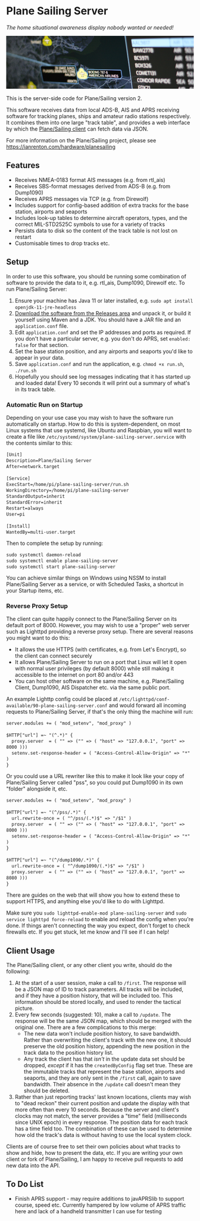 # Plane Sailing Server

*The home situational awareness display nobody wanted or needed!*

![Plane Sailing Banner](./banner.png)

This is the server-side code for Plane/Sailing version 2.

This software receives data from local ADS-B, AIS and APRS receiving software for tracking planes, ships and amateur radio stations respectively. It combines them into one large "track table", and provides a web interface by which the [Plane/Sailing client](https://github.com/ianrenton/planesailing) can fetch data via JSON.

For more information on the Plane/Sailing project, please see https://ianrenton.com/hardware/planesailing

## Features

* Receives NMEA-0183 format AIS messages (e.g. from rtl_ais)
* Receives SBS-format messages derived from ADS-B (e.g. from Dump1090)
* Receives APRS messages via TCP (e.g. from Direwolf)
* Includes support for config-based addition of extra tracks for the base station, airports and seaports
* Includes look-up tables to determine aircraft operators, types, and the correct MIL-STD2525C symbols to use for a variety of tracks
* Persists data to disk so the content of the track table is not lost on restart
* Customisable times to drop tracks etc.

## Setup

In order to use this software, you should be running some combination of software to provide the data to it, e.g. rtl_ais, Dump1090, Direwolf etc. To run Plane/Sailing Server:

1. Ensure your machine has Java 11 or later installed, e.g. `sudo apt install openjdk-11-jre-headless`
2. [Download the software from the Releases area](https://github.com/ianrenton/planesailing-server/releases/) and unpack it, or build it yourself using Maven and a JDK. You should have a JAR file and an `application.conf` file.
3. Edit `application.conf` and set the IP addresses and ports as required. If you don't have a particular server, e.g. you don't do APRS, set `enabled: false` for that section.
4. Set the base station position, and any airports and seaports you'd like to appear in your data.
5. Save `application.conf` and run the application, e.g. `chmod +x run.sh`, `./run.sh`
6. Hopefully you should see log messages indicating that it has started up and loaded data! Every 10 seconds it will print out a summary of what's in its track table.

### Automatic Run on Startup

Depending on your use case you may wish to have the software run automatically on startup. How to do this is system-dependent, on most Linux systems that use systemd, like Ubuntu and Raspbian, you will want to create a file like `/etc/systemd/system/plane-sailing-server.service` with the contents similar to this:

```
[Unit]
Description=Plane/Sailing Server
After=network.target

[Service]
ExecStart=/home/pi/plane-sailing-server/run.sh
WorkingDirectory=/home/pi/plane-sailing-server
StandardOutput=inherit
StandardError=inherit
Restart=always
User=pi

[Install]
WantedBy=multi-user.target
```

Then to complete the setup by running:

```
sudo systemctl daemon-reload
sudo systemctl enable plane-sailing-server
sudo systemctl start plane-sailing-server
```

You can achieve similar things on Windows using NSSM to install Plane/Sailing Server as a service, or with Scheduled Tasks, a shortcut in your Startup items, etc.

### Reverse Proxy Setup

The client can quite happily connect to the Plane/Sailing Server on its default port of 8000. However, you may wish to use a "proper" web server such as Lighttpd providing a reverse proxy setup. There are several reasons you might want to do this:

* It allows the use HTTPS (with certificates, e.g. from Let's Encrypt), so the client can connect securely
* It allows Plane/Sailing Server to run on a port that Linux will let it open with normal user privileges (by default 8000) while still making it accessible to the internet on port 80 and/or 443
* You can host other software on the same machine, e.g. Plane/Sailing Client, Dump1090, AIS Dispatcher etc. via the same public port.

An example Lighttp config could be placed at `/etc/lighttpd/conf-available/90-plane-sailing-server.conf` and would forward all incoming requests to Plane/Sailing Server, if that's the only thing the machine will run:

```
server.modules += ( "mod_setenv", "mod_proxy" )

$HTTP["url"] =~ "(^.*)" {
  proxy.server  = ( "" => ("" => ( "host" => "127.0.0.1", "port" => 8000 )))
  setenv.set-response-header = ( "Access-Control-Allow-Origin" => "*" )
}
```

Or you could use a URL rewriter like this to make it look like your copy of Plane/Sailing Server called "pss", so you could put Dump1090 in its own "folder" alongside it, etc.

```
server.modules += ( "mod_setenv", "mod_proxy" )

$HTTP["url"] =~ "(^/pss/.*)" {
  url.rewrite-once = ( "^/pss/(.*)$" => "/$1" )
  proxy.server  = ( "" => ("" => ( "host" => "127.0.0.1", "port" => 8000 )))
  setenv.set-response-header = ( "Access-Control-Allow-Origin" => "*" )
}

$HTTP["url"] =~ "(^/dump1090/.*)" {
  url.rewrite-once = ( "^/dump1090/(.*)$" => "/$1" )
  proxy.server  = ( "" => ("" => ( "host" => "127.0.0.1", "port" => 8080 )))
}
```

There are guides on the web that will show you how to extend these to support HTTPS, and anything else you'd like to do with Lighttpd.

Make sure you `sudo lighttpd-enable-mod plane-sailing-server` and `sudo service lighttpd force-reload` to enable and reload the config when you're done. If things aren't connecting the way you expect, don't forget to check firewalls etc. If you get stuck, let me know and I'll see if I can help!

## Client Usage

The Plane/Sailing client, or any other client you write, should do the following:

1. At the start of a user session, make a call to `/first`. The response will be a JSON map of ID to track parameters. All tracks will be included, and if they have a position history, that will be included too. This information should be stored locally, and used to render the tactical picture.
2. Every few seconds (suggested: 10), make a call to `/update`. The response will be the same JSON map, which should be merged with the original one. There are a few complications to this merge:
    * The new data won't include position history, to save bandwidth. Rather than overwriting the client's track with the new one, it should preserve the old position history, appending the new position in the track data to the position history list.
    * Any track the client has that *isn't* in the update data set should be dropped, *except* if it has the `createdByConfig` flag set true. These are the immutable tracks that represent the base station, airports and seaports, and they are only sent in the `/first` call, again to save bandwidth. Their absence in the `/update` call doesn't mean they should be deleted.
3. Rather than just reporting tracks' last known locations, clients may wish to "dead reckon" their current position and update the display with that more often than every 10 seconds. Because the server and client's clocks may not match, the server provides a "time" field (milliseconds since UNIX epoch) in every response. The position data for each track has a time field too. The combination of these can be used to determine how old the track's data is without having to use the local system clock.

Clients are of course free to set their own policies about what tracks to show and hide, how to present the data, etc. If you are writing your own client or fork of Plane/Sailing, I am happy to receive pull requests to add new data into the API.

## To Do List

* Finish APRS support - may require additions to javAPRSlib to support course, speed etc. Currently hampered by low volume of APRS traffic here and lack of a handheld transmitter I can use for testing

